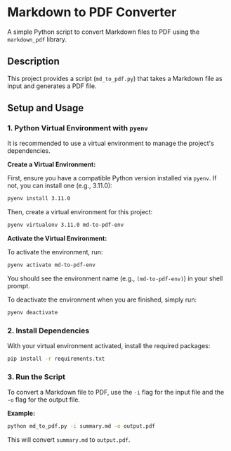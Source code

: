 # Markdown to PDF Converter

A simple Python script to convert Markdown files to PDF using the `markdown_pdf` library.

## Description

This project provides a script (`md_to_pdf.py`) that takes a Markdown file as input and generates a PDF file.

## Setup and Usage

### 1. Python Virtual Environment with `pyenv`

It is recommended to use a virtual environment to manage the project's dependencies.

**Create a Virtual Environment:**

First, ensure you have a compatible Python version installed via `pyenv`. If not, you can install one (e.g., 3.11.0):

```bash
pyenv install 3.11.0
```

Then, create a virtual environment for this project:

```bash
pyenv virtualenv 3.11.0 md-to-pdf-env
```

**Activate the Virtual Environment:**

To activate the environment, run:

```bash
pyenv activate md-to-pdf-env
```

You should see the environment name (e.g., `(md-to-pdf-env)`) in your shell prompt.

To deactivate the environment when you are finished, simply run:

```bash
pyenv deactivate
```

### 2. Install Dependencies

With your virtual environment activated, install the required packages:

```bash
pip install -r requirements.txt
```

### 3. Run the Script

To convert a Markdown file to PDF, use the `-i` flag for the input file and the `-o` flag for the output file.

**Example:**

```bash
python md_to_pdf.py -i summary.md -o output.pdf
```

This will convert `summary.md` to `output.pdf`.

